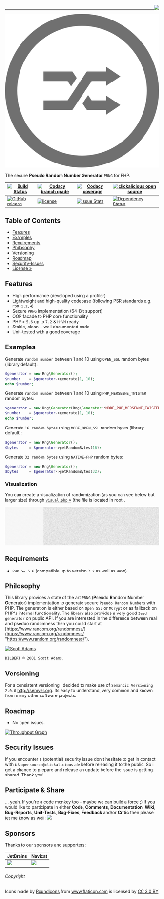 <img src="https://avatars0.githubusercontent.com/u/26927954?v=3&s=80" align="right" />

---

![Logo of rng](docs/logo-large.png)

The secure **Pseudo Random Number Generator** `PRNG` for PHP.

| [![Build Status](https://travis-ci.org/clickalicious/rng.svg?branch=master)](https://travis-ci.org/clickalicious/rng) 	| [![Codacy branch grade](https://img.shields.io/codacy/grade/f53e4682e6524d44aedb454adce68a18/master.svg)](https://www.codacy.com/app/clickalicious/rng?utm_source=github.com&utm_medium=referral&utm_content=clickalicious/rng&utm_campaign=Badge_Grade)	| [![Codacy coverage](https://img.shields.io/codacy/coverage/f53e4682e6524d44aedb454adce68a18.svg)](https://www.codacy.com/app/clickalicious/rng?utm_source=github.com&utm_medium=referral&utm_content=clickalicious/rng&utm_campaign=Badge_Grade) 	| [![clickalicious open source](https://img.shields.io/badge/clickalicious-open--source-green.svg?style=flat)](https://clickalicious.de/) 	|
|---	|---	|---	|---	|
| [![GitHub release](https://img.shields.io/github/release/clickalicious/rng.svg?style=flat)](https://github.com/clickalicious/rng/releases) 	| [![license](https://img.shields.io/github/license/mashape/apistatus.svg)](https://opensource.org/licenses/MIT)  	| [![Issue Stats](https://img.shields.io/issuestats/i/github/clickalicious/rng.svg)](https://github.com/clickalicious/rng/issues) 	| [![Dependency Status](https://dependencyci.com/github/clickalicious/rng/badge)](https://dependencyci.com/github/clickalicious/rng)  	|


## Table of Contents

- [Features](#features)
- [Examples](#examples)
- [Requirements](#requirements)
- [Philosophy](#philosophy)
- [Versioning](#versioning)
- [Roadmap](#roadmap)
- [Security-Issues](#security-issues)
- [License »](LICENSE)


## Features

 - High performance (developed using a profiler)
 - Lightweight and high-quality codebase (following PSR standards e.g. `PSR-1,2,4`)
 - Secure `PRNG` implementation (64-Bit support)
 - OOP facade to PHP core functionality
 - PHP > `5.6` up to `7.2` & `HHVM` ready
 - Stable, clean + well documented code
 - Unit-tested with a good coverage


## Examples

Generate `random number` between 1 and 10 using `OPEN_SSL` random bytes (library default):
```php
$generator = new Rng\Generator();
$number    = $generator->generate(1, 10);
echo $number;
```

Generate `random number` between 1 and 10 using `PHP_MERSENNE_TWISTER` random bytes:
```php
$generator = new Rng\Generator(Rng\Generator::MODE_PHP_MERSENNE_TWISTER);
$number    = $generator->generate(1, 10);
echo $number;
```

Generate `16 random bytes` using `MODE_OPEN_SSL` random bytes (library default):
```php
$generator = new Rng\Generator();
$bytes     = $generator->getRandomBytes(16);
```

Generate `32 random bytes` using `NATIVE-PHP` random bytes:
```php
$generator = new Rng\Generator();
$bytes     = $generator->getRandomBytes(32);
```


### Visualization

You can create a visualization of randomization (as you can see below but larger size) through [`visual.php` »](visual.php) (the file is located in root).

![Logo of rng](docs/visualization.png)


## Requirements

 - `PHP >= 5.6` (compatible up to version `7.2` as well as `HHVM`)


## Philosophy

This library provides a state of the art `PRNG` (**P**seudo **R**andom **N**umber **G**enerator) implementation to generate secure `Pseudo Random Numbers` with PHP. The generation is either based on `Open SSL` or `MCrypt` or as fallback on PHP's internal functionality. The library also provides a very good `Seed generator` on puplic API. If you are interested in the difference between real and pseduo randomness then you could start at [https://www.random.org/randomness/](https://www.random.org/randomness/ "https://www.random.org/randomness/").

[![Scott Adams](https://www.random.org/analysis/dilbert.jpg)](http://dilbert.com/strip/2001-10-25 "Copyright Universal Uclick / Scott Adams")

`DILBERT © 2001 Scott Adams.`


## Versioning

For a consistent versioning i decided to make use of `Semantic Versioning 2.0.0` http://semver.org. Its easy to understand, very common and known from many other software projects.


## Roadmap

- No open issues.

[![Throughput Graph](https://graphs.waffle.io/clickalicious/rng/throughput.svg)](https://waffle.io/clickalicious/rng/metrics)


## Security Issues

If you encounter a (potential) security issue don't hesitate to get in contact with us `opensource@clickalicious.de` before releasing it to the public. So i get a chance to prepare and release an update before the issue is getting shared. Thank you!


## Participate & Share

... yeah. If you're a code monkey too - maybe we can build a force ;) If you would like to participate in either **Code**, **Comments**, **Documentation**, **Wiki**, **Bug-Reports**, **Unit-Tests**, **Bug-Fixes**, **Feedback** and/or **Critic** then please let me know as well!
<a href="https://twitter.com/intent/tweet?hashtags=&original_referer=http%3A%2F%2Fgithub.com%2F&text=rng%20-%20Random%20number%20generator%20for%20PHP%20%40phpfluesterer%20%23rng%20%23php%20https%3A%2F%2Fgithub.com%2Fclickalicious%2Frng&tw_p=tweetbutton" target="_blank">
  <img src="http://jpillora.com/github-twitter-button/img/tweet.png"></img>
</a>

## Sponsors

Thanks to our sponsors and supporters:

| JetBrains | Navicat |
|---|---|
| <a href="https://www.jetbrains.com/phpstorm/" title="PHP IDE :: JetBrains PhpStorm" target="_blank"><img src="https://resources.jetbrains.com/assets/media/open-graph/jetbrains_250x250.png" height="55"></img></a> | <a href="http://www.navicat.com/" title="Navicat GUI - DB GUI-Admin-Tool for MySQL, MariaDB, SQL Server, SQLite, Oracle & PostgreSQL" target="_blank"><img src="http://upload.wikimedia.org/wikipedia/en/9/90/PremiumSoft_Navicat_Premium_Logo.png" height="55" /></a>  |


###### Copyright
<div>Icons made by <a href="http://www.flaticon.com/authors/roundicons" title="Roundicons">Roundicons</a> from <a href="http://www.flaticon.com" title="Flaticon">www.flaticon.com</a> is licensed by <a href="http://creativecommons.org/licenses/by/3.0/" title="Creative Commons BY 3.0" target="_blank">CC 3.0 BY</a></div>
